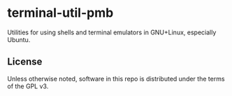 ﻿
terminal-util-pmb
=================
Utilities for using shells and terminal emulators in GNU+Linux,
especially Ubuntu.



License
-------
Unless otherwise noted, software in this repo is
distributed under the terms of the GPL v3.
